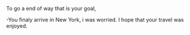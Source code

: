 To go a end of way that is your goal, 

-You finaly arrive in New York, i was worried. I hope that your travel was enjoyed.
